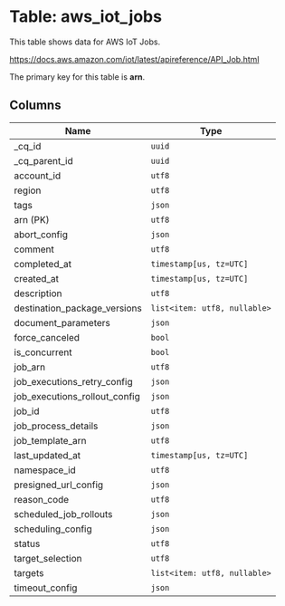 # Table: aws_iot_jobs

This table shows data for AWS IoT Jobs.

https://docs.aws.amazon.com/iot/latest/apireference/API_Job.html

The primary key for this table is **arn**.

## Columns

| Name          | Type          |
| ------------- | ------------- |
|_cq_id|`uuid`|
|_cq_parent_id|`uuid`|
|account_id|`utf8`|
|region|`utf8`|
|tags|`json`|
|arn (PK)|`utf8`|
|abort_config|`json`|
|comment|`utf8`|
|completed_at|`timestamp[us, tz=UTC]`|
|created_at|`timestamp[us, tz=UTC]`|
|description|`utf8`|
|destination_package_versions|`list<item: utf8, nullable>`|
|document_parameters|`json`|
|force_canceled|`bool`|
|is_concurrent|`bool`|
|job_arn|`utf8`|
|job_executions_retry_config|`json`|
|job_executions_rollout_config|`json`|
|job_id|`utf8`|
|job_process_details|`json`|
|job_template_arn|`utf8`|
|last_updated_at|`timestamp[us, tz=UTC]`|
|namespace_id|`utf8`|
|presigned_url_config|`json`|
|reason_code|`utf8`|
|scheduled_job_rollouts|`json`|
|scheduling_config|`json`|
|status|`utf8`|
|target_selection|`utf8`|
|targets|`list<item: utf8, nullable>`|
|timeout_config|`json`|